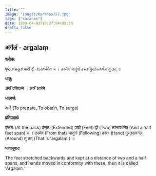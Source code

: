 ```yaml
---
title: ""
image: "images/Karanas/57.jpg"
tags: ["karanas"]
date: 1990-04-03T19:27:04+05:30
draft: false
---
```


## अर्गलं - argalaṃ

**श्लोक:**

पृष्ठतः प्रसृतः पादौ द्वौ तालावर्धमेव च । तस्येव चानुगो हस्तः पुरतस्त्वर्गलं तु तत् ॥

**धातुः**

अर्जँ प्रतियत्ने । अर्जँ अर्जने

**धात्वर्थ:**

अर्ज् (To prepare, To obtain, To surge)

**प्रतिपदार्थः**

पृष्ठतः (At the back) प्रसृतः (Extended) पादौ (Feet) द्वौ (Two) तालावर्धमेव (And a half feet span) च । तस्येव (From that) चानुगो (Following) हस्तः (Hand) पुरतस्त्वर्गलं (Around) तु तत् (That is 'argalaṃ') ॥

**भावानुवादः**

The feet stretched backwards and kept at a distance of two and a half spans, and hands moved in conformity with these, then it is called 'Argalam.'
